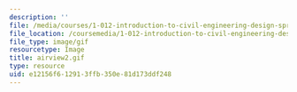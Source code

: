 ```yaml
---
description: ''
file: /media/courses/1-012-introduction-to-civil-engineering-design-spring-2002/e12156f612913ffb350e81d173ddf248_airview2.gif
file_location: /coursemedia/1-012-introduction-to-civil-engineering-design-spring-2002/e12156f612913ffb350e81d173ddf248_airview2.gif
file_type: image/gif
resourcetype: Image
title: airview2.gif
type: resource
uid: e12156f6-1291-3ffb-350e-81d173ddf248
---
```

